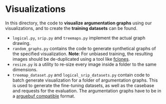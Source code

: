 # Visualizations
In this directory, the code to **visualize argumentation graphs** using our visualizations, and to create the **training datasets** can be found.

- `logical.py`, `srip.py` and `treemaps.py` implement the actual graph drawing.
- `random_graphs.py` contains the code to generate synthetical graphs of the specified visualization. **Note**: For unbiased training, the resulting images should be de-duplicated using a tool like [fclones](https://github.com/pkolaczk/fclones).
- `resize.py` is a utility to re-size every image inside a folder to the same dimensions.
- `treemap_dataset.py` and `logical_srip_datasets.py` contain code to batch generate visualization for a folder of argumentation graphs. This is used to generate the fine-tuning datasets, as well as the casebase and requests for the evaluation. The argumentation graphs have to be in a [arguebuf compatible](https://arguebuf.readthedocs.io/en/latest/arguebuf/load.html) format.